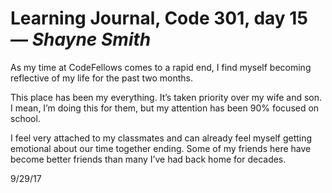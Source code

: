 # Learning Journal, Code 301, day 15 — *Shayne Smith*

As my time at CodeFellows comes to a rapid end, I find myself becoming reflective of my life for the past two months.

This place has been my everything. It’s taken priority over my wife and son. I mean, I’m doing this for them, but my attention has been 90% focused on school.

I feel very attached to my classmates and can already feel myself getting emotional about our time together ending. Some of my friends here have become better friends than many I’ve had back home for decades.

9/29/17
